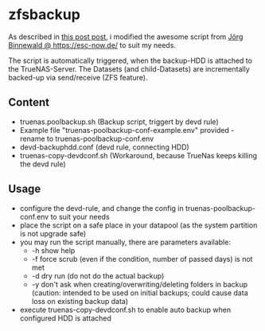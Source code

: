 # zfsbackup

As described in <a href="https://blog.daniel-purucker.com/data-backup-strategy-for-zfs-pool-on-truenas/">this post post</a>, i modified the awesome script from <a href="https://esc-now.de/_/zfs-offsite-backup-auf-eine-externe-festplatte/?lang=en">Jörg Binnewald @ https://esc-now.de/</a> to suit my needs.

The script is automatically triggered, when the backup-HDD is attached to the TrueNAS-Server. The Datasets (and child-Datasets) are incrementally backed-up via send/receive (ZFS feature).

## Content
- truenas.poolbackup.sh (Backup script, triggert by devd rule)
- Example file "truenas-poolbackup-conf-example.env" provided - rename to truenas-poolbackup-conf.env
- devd-backuphdd.conf (devd rule, connecting HDD)
- truenas-copy-devdconf.sh (Workaround, because TrueNas keeps killing the devd rule)

## Usage
- configure the devd-rule, and change the config in truenas-poolbackup-conf.env to suit your needs
- place the script on a safe place in your datapool (as the system partition is not upgrade safe)
- you may run the script manually, there are parameters available:
  - -h show help
  - -f force scrub (even if the condition, number of passed days) is not met
  - -d dry run (do not do the actual backup)
  - -y don't ask when creating/overwriting/deleting folders in backup (caution: intended to be used on initial backups; could cause data loss on existing backup data)
- execute truenas-copy-devdconf.sh to enable auto backup when configured HDD is attached